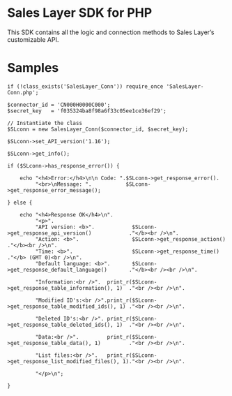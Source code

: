Sales Layer SDK for PHP
=======================

This SDK contains all the logic and connection methods to Sales Layer’s customizable API.

Samples
=======

	if (!class_exists('SalesLayer_Conn')) require_once 'SalesLayer-Conn.php';

    $connector_id = 'CN000H0000C000';
	$secret_key   = 'f035324ba8f98a6f33c05ee1ce36ef29';

	// Instantiate the class
	$SLconn = new SalesLayer_Conn($connector_id, $secret_key);

	$SLconn->set_API_version('1.16');

	$SLconn->get_info();

	if ($SLconn->has_response_error()) {

		echo "<h4>Error:</h4>\n\n Code: ".$SLconn->get_response_error().
			 "<br>\nMessage: ".           $SLconn->get_response_error_message();

	} else {

		echo "<h4>Response OK</h4>\n".
			 "<p>".
			 "API version: <b>".            $SLconn->get_response_api_version()            ."</b><br />\n".
			 "Action: <b>".                 $SLconn->get_response_action()                 ."</b><br />\n".
			 "Time: <b>".                   $SLconn->get_response_time()                   ."</b> (GMT 0)<br />\n".
             "Default language: <b>".       $SLconn->get_response_default_language()       ."</b><br /><br />\n".

			 "Information:<br />".  print_r($SLconn->get_response_table_information(), 1)  ."<br /><br />\n".

			 "Modified ID's:<br />".print_r($SLconn->get_response_table_modified_ids(), 1) ."<br /><br />\n".

			 "Deleted ID's:<br />". print_r($SLconn->get_response_table_deleted_ids(), 1)  ."<br /><br />\n".

			 "Data:<br />".         print_r($SLconn->get_response_table_data(), 1)         ."<br /><br />\n".

             "List files:<br />".   print_r($SLconn->get_response_list_modified_files(), 1)."<br /><br />\n".

			 "</p>\n";

	}